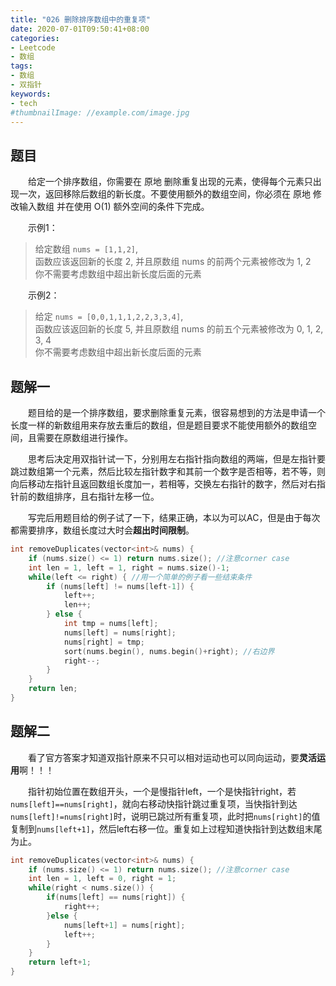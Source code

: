 ```yaml
---
title: "026 删除排序数组中的重复项"
date: 2020-07-01T09:50:41+08:00
categories:
- Leetcode
- 数组
tags:
- 数组
- 双指针
keywords:
- tech
#thumbnailImage: //example.com/image.jpg
---
```


<!--more-->
## 题目
　　给定一个排序数组，你需要在 原地 删除重复出现的元素，使得每个元素只出现一次，返回移除后数组的新长度。不要使用额外的数组空间，你必须在 原地 修改输入数组 并在使用 O(1) 额外空间的条件下完成。

　　示例1：
> 给定数组 `nums = [1,1,2]`,  
> 函数应该返回新的长度 2, 并且原数组 nums 的前两个元素被修改为 1, 2  
> 你不需要考虑数组中超出新长度后面的元素

　　示例2：
> 给定 `nums = [0,0,1,1,1,2,2,3,3,4]`,  
> 函数应该返回新的长度 5, 并且原数组 nums 的前五个元素被修改为 0, 1, 2, 3, 4  
> 你不需要考虑数组中超出新长度后面的元素

## 题解一
　　题目给的是一个排序数组，要求删除重复元素，很容易想到的方法是申请一个长度一样的新数组用来存放去重后的数组，但是题目要求不能使用额外的数组空间，且需要在原数组进行操作。

　　思考后决定用双指针试一下，分别用左右指针指向数组的两端，但是左指针要跳过数组第一个元素，然后比较左指针数字和其前一个数字是否相等，若不等，则向后移动左指针且返回数组长度加一，若相等，交换左右指针的数字，然后对右指针前的数组排序，且右指针左移一位。

　　写完后用题目给的例子试了一下，结果正确，本以为可以AC，但是由于每次都需要排序，数组长度过大时会**超出时间限制**。

```cpp
int removeDuplicates(vector<int>& nums) {
    if (nums.size() <= 1) return nums.size(); //注意corner case
    int len = 1, left = 1, right = nums.size()-1;
    while(left <= right) { //用一个简单的例子看一些结束条件
        if (nums[left] != nums[left-1]) {
            left++;
            len++;
        } else {
            int tmp = nums[left];
            nums[left] = nums[right];
            nums[right] = tmp;
            sort(nums.begin(), nums.begin()+right); //右边界
            right--;
        }
    }
    return len;
}
```

## 题解二
　　看了官方答案才知道双指针原来不只可以相对运动也可以同向运动，要**灵活运用**啊！！！

　　指针初始位置在数组开头，一个是慢指针left，一个是快指针right，若`nums[left]==nums[right]`，就向右移动快指针跳过重复项，当快指针到达`nums[left]!=nums[right]`时，说明已跳过所有重复项，此时把`nums[right]`的值复制到`nums[left+1]`，然后left右移一位。重复如上过程知道快指针到达数组末尾为止。

```cpp
int removeDuplicates(vector<int>& nums) {
    if (nums.size() <= 1) return nums.size(); //注意corner case
    int len = 1, left = 0, right = 1;
    while(right < nums.size()) {
        if(nums[left] == nums[right]) {
            right++;
        }else {
            nums[left+1] = nums[right];
            left++;
        }
    }
    return left+1;
}
```